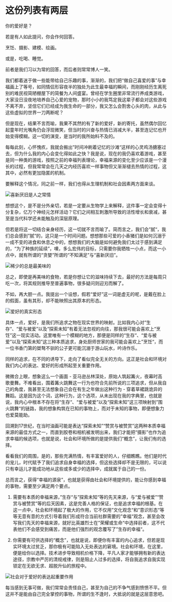 # 这份列表有两层

你的爱好是？

若是有人如此提问，你会作何回答。

烹饪、摄影、建模、绘画。

或是，吃喝、睡觉。

前者是我们习以为常的回答，而后者则常常博人一笑。

我们都着迷于做一些能带给自己乐趣的事，渐渐的，我们把“做自己喜爱的事”与幸福画上了等号，如同情侣形容夜半的独处为此生最幸福的瞬间，而刚刚经历生离死别的难民视简陋棚屋下的简餐为人间盛宴。曾经在学生圈里非常流行养成类游戏，大家没日没夜地培养自己心爱的宠物，那时小小的我笃定我这辈子都会对这些游戏不离不弃，坚信它们已经成为我生命的一部分，我又怎么会割舍心头的肉，从此与这些虚拟的世界一刀两断呢？

但是现在，结果不言而喻，我果不其然的有了新的爱好，新的寄托，虽然偶尔回忆起童年时光嘴角仍会浮现微笑，但当时的兴奋与热情已消减大半，甚至连记忆也开始变得模糊。这一切的演变，是当时的我所始料不及的。

每每此刻，心怀愧疚，我就会搬出”时间冲刷着记忆的沙滩“这样的心灵鸡汤搪塞过去，但为什么我的内心会变化得如此之快？我是说，现在的我仍喜欢着游戏，甚至是同一种类的游戏，按照之前的幸福列表理论，幸福来源的变化至少应该是一个漫长的过程，但我常常会在几天之内经历喜欢一样事物但又渐渐褪去热情的过程，这其中，必然有更加隐匿的机制。

要解释这个情况，同之前一样，我们也得从生理机制和社会因素两方面来谈。

![喜新厌旧是人之常情](http://cdn.lucario.cn/blog/notes/community-era/A3.png?imageView2/0/q/75|imageslim)

想想这个，是不是分外亲切，若是一定要从生物学上来解释，这件事一定会变得十分复杂，亿万个神经元怎样活动？它们之间相互刺激所导致的活性增长和衰减，甚至是当代科学还未能触及的深层原理。

但若是将这一切结合亲身经历，这一切就不言而喻了。简而言之，我们会”腻“，我们总会感到”腻“的，这只是一个时间问题。想想那些可爱的小香猪们是如何沉溺于一成不变的进食和休息之中的，想想我们的大脑是如何避免我们太过于感到满足的，“为了种族的延续”，噢，多么宏伟的目标，只需要你我牺牲一小点，而这一小点中，就有所谓的“贪婪”所谓的“不知满足”与“喜新厌旧”。

![稀少的总是最美味的](http://cdn.lucario.cn/blog/notes/community-era/A4.png?imageView2/0/q/75|imageslim)

总之，即使是再美味的食物，若是你想让它的滋味持续下去，最好的方法是每周只吃一次，将其规则推导至普遍事物，很多疑问则迎刃而解了。

不如，再大胆一点。我提出一个设想，假若“爱好”这一词是虚无的呢，是戴在脸上的假面，虽有其形，却不能映照出其原本的形态。

![爱好的真实形态](http://cdn.lucario.cn/blog/notes/community-era/A5.png?imageView2/0/q/75|imageslim)

具体一点，爱好，是我们所追求之物在现实世界的映射。比如我内心对“生存“、“爱与被爱”以及“探索未知”有着无法忽视的向往，那我很可能会喜欢上“烹饪”这一现实活动。这里唯有一个模糊的地方，那便是同样的“生存“、“爱与被爱”以及“探索未知”这三种本质追求，身处厨师世家的我可能会喜欢上”烹饪“，而一位书香门第的桀骜不驯的公子更可能沉溺于游山玩水，吟诗作乐。

同样的追求，在不同的诱导下，走向了看似完全无关的方向。这正是社会和环境对我们内心的表达、爱好的形成所起至关重要作用。

微微合上眼，想象这么一个画面 - 亚马逊丛林深处，原始人筑起篝火，夜幕时高歌曼舞。不难看出，围着篝火跳舞这一行为也符合先前所说的三项追求，但从我自己的角度，我甚至无法想象自己会在有生之年做出这种行为 - 穿着草裙跳诡异的舞蹈。这是因为这个词，这种行为，这个选项，从未出现在我的字典里，也就是说，我内心中根本不存在将“生存“、“爱与被爱”以及“探索未知”这三项映射到”围火跳舞“的链路，我的想象构筑在已知的事物上，而对于未知的事物，即便想象力也爱莫能助。

回溯到17世纪，在当时油画可能是表达“探索未知”“赞赏与被赞赏”这两种本质幸福来源的最佳方式之一，而直到胶卷和相机被发明出来，我们才能把“摄影”也作为追求幸福的候选项，也就是说，社会和环境所做的是提供我们“概念”，让我们有的选择。

看看我们的周围，是的，那些充满热情，有丰富爱好的人，仔细瞧瞧。他们是时代的宠儿，时代赋予了我们追求自身幸福的选择，但这些选择却不是无限的，可以说只有幸运儿才能成功地从这些或多或少的选择中，成就属于自己的一份。

总而言之，获得“幸福的源泉”，也就是获得由社会和环境提供的，能让你感到幸福的事物，需要至少满足两个要点。

1. 需要有本质的幸福来源，”生存“与”探索未知“等的先天来源，与“爱与被爱”“赞赏与被赞赏”等的后天因素，这是完善人格的保证，也是追求幸福的根基。在这一点中，社会和环境起了极大的作用，它不仅用”文化观念“和”意识形态“等等无意有意的方式引导着我们形成符合当前社群需要的”幸福“观念，甚至会改写我们先天的幸福来源，就好比英雄烈士在”荣耀或生命“中选择前者，这不代表他们不会感受到痛苦，而是他们强烈的观念覆写了”生存的幸福“。

2. 你需要有可供选择的“概念”，也就是说，即便你有丰富的内心追求，但若是现实环境太过贫乏，那你极有可能陷入无处表达的窘境。社会和环境，在这里，便是给你以选择。技术进步导致相机价格下降，平凡人家才能够拥有新的表达途径，宗教中严厉的清规戒律，则是阻止人过多的选择，将自我追求自我实现锁定在无欲无求、超脱升仙的旅程中。

![社会对于爱好的表达起重要作用](http://cdn.lucario.cn/blog/notes/community-era/A6.png?imageView2/0/q/75|imageslim)

每当感到无事可做，我们常常会责怪自己，甚至为自己的不争气感到愤愤不平。但这并不是能由自己完全掌控的事物，所谓的生不逢时，大抵说的就是这层意思吧。